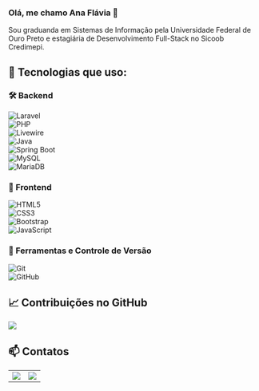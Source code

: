 ### Olá, me chamo Ana Flávia 👋  

Sou graduanda em Sistemas de Informação pela Universidade Federal de Ouro Preto e estagiária de Desenvolvimento Full-Stack no Sicoob Credimepi.  

## 🚀 Tecnologias que uso:

### 🛠 Backend  
![Laravel](https://img.shields.io/badge/Laravel-FF2D20?style=for-the-badge&logo=laravel&logoColor=white)  
![PHP](https://img.shields.io/badge/PHP-777BB4?style=for-the-badge&logo=php&logoColor=white)  
![Livewire](https://img.shields.io/badge/Livewire-4E56A6?style=for-the-badge&logo=laravel&logoColor=white)  
![Java](https://img.shields.io/badge/Java-ED8B00?style=for-the-badge&logo=java&logoColor=white)  
![Spring Boot](https://img.shields.io/badge/Spring_Boot-6DB33F?style=for-the-badge&logo=spring-boot&logoColor=white)  
![MySQL](https://img.shields.io/badge/MySQL-4479A1?style=for-the-badge&logo=mysql&logoColor=white)  
![MariaDB](https://img.shields.io/badge/MariaDB-003545?style=for-the-badge&logo=mariadb&logoColor=white)  

### 🎨 Frontend  
![HTML5](https://img.shields.io/badge/HTML5-E34F26?style=for-the-badge&logo=html5&logoColor=white)  
![CSS3](https://img.shields.io/badge/CSS3-1572B6?style=for-the-badge&logo=css3&logoColor=white)  
![Bootstrap](https://img.shields.io/badge/Bootstrap-7952B3?style=for-the-badge&logo=bootstrap&logoColor=white)  
![JavaScript](https://img.shields.io/badge/JavaScript-F7DF1E?style=for-the-badge&logo=javascript&logoColor=black)  

### 🔧 Ferramentas e Controle de Versão  
![Git](https://img.shields.io/badge/Git-F05032?style=for-the-badge&logo=git&logoColor=white)  
![GitHub](https://img.shields.io/badge/GitHub-181717?style=for-the-badge&logo=github&logoColor=white)  

## 📈 Contribuições no GitHub  
![](https://nirzak-streak-stats.vercel.app/?user=anaflaviapizati&theme=dark&hide_border=false)

## 📫 Contatos  
<table>
  <tr>
    <td><a href = "mailto:anaflaviapizati@hotmail.com"><img loading="lazy" src="https://img.shields.io/badge/Outlook-0078D4?style=for-the-badge&logo=microsoft-outlook&logoColor=white" target="_blank"></a></td>
    <td><a href="https://www.linkedin.com/in/anaflaviapizati" target="_blank"><img loading="lazy" src="https://img.shields.io/badge/-LinkedIn-%230077B5?style=for-the-badge&logo=linkedin&logoColor=white" target="_blank"></a></td>
  </tr>
</table>
